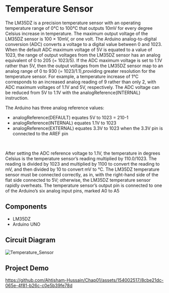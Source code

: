 # Temperature Sensor

The LM35DZ is a precision temperature sensor with an operating temperature range of 0°C to 100°C that outputs 10mV for every degree Celsius increase in temperature. The maximum output voltage of the LM35DZ sensor is 100 × 10mV, or one volt. The Arduino analog-to-digital conversion (ADC) converts a voltage to a digital value between 0 and 1023. When the default ADC maximum voltage of 5V is equated to a value of 1023, the range of output voltages from the LM35DZ sensor has an analog equivalent of 0 to 205 (= 1023/5). If the ADC maximum voltage is set to 1.1V rather than 5V, then the output voltages from the LM35DZ sensor map to an analog range of 0 to 930 (= 1023/1.1),providing greater resolution for the temperature sensor. For example, a temperature increase of 1°C corresponds to an increased analog reading of 9 rather than only 2, with ADC maximum voltages of 1.1V and 5V, respectively. The ADC voltage can be reduced from 5V to 1.1V with the analogReference(INTERNAL) instruction.
<br>

The Arduino has three analog reference values:
- analogReference(DEFAULT)  equates 5V to 1023 = 210-1
- analogReference(INTERNAL) equates 1.1V to 1023
- analogReference(EXTERNAL) equates 3.3V to 1023 when the 3.3V pin is connected to the AREF pin
<br>

After setting the ADC reference voltage to 1.1V, the temperature in degrees Celsius is the temperature sensor’s reading multiplied by 110.0/1023. The reading is divided by 1023 and multiplied by 1100 to convert the reading to mV, and then divided by 10 to convert mV to °C. The LM35DZ temperature sensor must be connected correctly, as in, with the right-hand side of the flat side connected to 5V; otherwise, the LM35DZ temperature sensor rapidly overheats. The temperature sensor’s output pin is connected to one of the Arduino’s six analog input pins, marked A0 to A5

## Components

- LM35DZ
- Arduino UNO

## Circuit Diagram

![Temperature_Sensor](https://github.com/Ahtisham-Hussain/Chap01/assets/154002517/3e358bf2-0f52-45ab-a38f-ebdeccb061ca)

## Project Demo

https://github.com/Ahtisham-Hussain/Chap01/assets/154002517/8cbe21dc-065e-4f81-b26c-c0e5b39fe78d